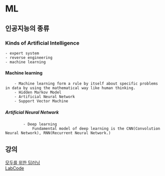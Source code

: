 # ML

## 인공지능의 종류 


### Kinds of Artificial Intelligence 
	- expert system 
	- reverse engineering
	- machine learning 

####	Machine learning 
		- Machine learning form a rule by itself about specific problems in data by using the mathematical way like human thinking.
		- Hidden Markov Model
		- Artificial Neural Network
		- Support Vector Machine


#####		Artificial Neural Network 
			- Deep learning 
				Fundamental model of deep learning is the CNN(Convolution Neural Network), RNN(Recurrent Neural Network.)

## 강의 

[모두를 위한 딥러닝](https://www.youtube.com/channel/UCML9R2ol-l0Ab9OXoNnr7Lw)
<br>
[LabCode](https://github.com/hunkim/DeepLearningZeroToAll/)
<br> 
